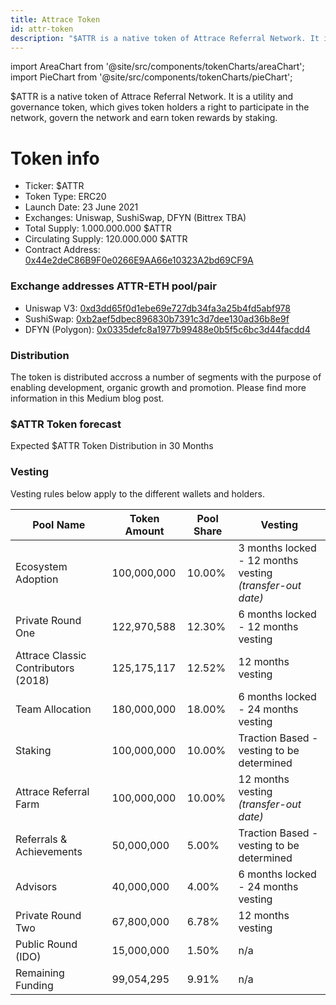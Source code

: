 ```yaml
---
title: Attrace Token
id: attr-token
description: "$ATTR is a native token of Attrace Referral Network. It is a utility and governance token, which gives token holders a right to participate in the network, govern the network and earn token rewards by staking."
---
```


import AreaChart from '@site/src/components/tokenCharts/areaChart';
import PieChart from '@site/src/components/tokenCharts/pieChart';

$ATTR is a native token of Attrace Referral Network. It is a utility and governance token, which gives token holders a right to participate in the network, govern the network and earn token rewards by staking.

# Token info
* Ticker: $ATTR
* Token Type: ERC20
* Launch Date: 23 June 2021
* Exchanges: Uniswap, SushiSwap, DFYN (Bittrex TBA)
* Total Supply: 1.000.000.000 $ATTR
* Circulating Supply: 120.000.000 $ATTR
* Contract Address: [0x44e2deC86B9F0e0266E9AA66e10323A2bd69CF9A](https://etherscan.io/token/0x44e2dec86b9f0e0266e9aa66e10323a2bd69cf9a)

### Exchange addresses ATTR-ETH pool/pair
* Uniswap V3: [0xd3dd65f0d1ebe69e727db34fa3a25b4fd5abf978](https://app.uniswap.org/#/swap?inputCurrency=ETH&outputCurrency=0x44e2dec86b9f0e0266e9aa66e10323a2bd69cf9a)
* SushiSwap: [0xb2aef5dbec896830b7391c3d7dee130ad36b8e9f](https://app.sushi.com/swap?inputCurrency=ETH&outputCurrency=0x44e2dec86b9f0e0266e9aa66e10323a2bd69cf9a)
* DFYN (Polygon): [0x0335defc8a1977b99488e0b5f5c6bc3d44facdd4](https://info.dfyn.network/token/0x0335defc8a1977b99488e0b5f5c6bc3d44facdd4)


### Distribution

The token is distributed accross a number of segments with the purpose of enabling development, organic growth and promotion. Please find more information in this Medium blog post.

<PieChart/>

### $ATTR Token forecast

Expected $ATTR Token Distribution in 30 Months
<AreaChart/>


### Vesting

Vesting rules below apply to the different wallets and holders.

| Pool Name                   | Token Amount     | Pool Share       |      Vesting     |
| --------------------------- | ---------------- | ---------------- | ---------------- |
| Ecosystem Adoption          |	100,000,000      | 10.00%           | 3 months locked - 12 months vesting <br/>  *(transfer-out date)*                  |
| Private Round One           |	122,970,588      | 12.30%           |  6 months locked - 12 months vesting                |
| Attrace Classic Contributors (2018) |	125,175,117 |	12.52% | 12 months vesting  |
| Team Allocation |	180,000,000	| 18.00% | 6 months locked - 24 months vesting |
| Staking|	100,000,000	 | 10.00% | Traction Based - vesting to be determined |
| Attrace Referral Farm |	100,000,000 |	10.00% | 12 months vesting <br/>  *(transfer-out date)* |
| Referrals & Achievements |	50,000,000 |	5.00% | Traction Based - vesting to be determined |
| Advisors | 40,000,000 |	4.00% |  6 months locked - 24 months vesting |
| Private Round Two |	67,800,000 |	6.78% | 12 months vesting |
| Public Round (IDO) | 15,000,000 | 1.50% | n/a |
| Remaining Funding	| 99,054,295 | 9.91% | n/a |













